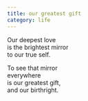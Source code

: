 ```yaml
---
title: our greatest gift
category: life
---
```


Our deepest love  
is the brightest mirror  
to our true self.  
  
To see that mirror   
everywhere  
is our greatest gift,  
and our birthright.  
